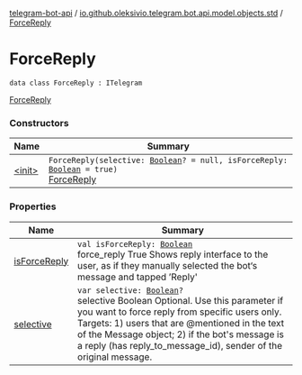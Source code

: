 [telegram-bot-api](../../index.md) / [io.github.oleksivio.telegram.bot.api.model.objects.std](../index.md) / [ForceReply](./index.md)

# ForceReply

`data class ForceReply : ITelegram`

[ForceReply](https://core.telegram.org/bots/api/#forcereply)

### Constructors

| Name | Summary |
|---|---|
| [&lt;init&gt;](-init-.md) | `ForceReply(selective: `[`Boolean`](https://kotlinlang.org/api/latest/jvm/stdlib/kotlin/-boolean/index.html)`? = null, isForceReply: `[`Boolean`](https://kotlinlang.org/api/latest/jvm/stdlib/kotlin/-boolean/index.html)` = true)`<br>[ForceReply](https://core.telegram.org/bots/api/#forcereply) |

### Properties

| Name | Summary |
|---|---|
| [isForceReply](is-force-reply.md) | `val isForceReply: `[`Boolean`](https://kotlinlang.org/api/latest/jvm/stdlib/kotlin/-boolean/index.html)<br>force_reply True Shows reply interface to the user, as if they manually selected the bot‘s message and tapped ’Reply' |
| [selective](selective.md) | `var selective: `[`Boolean`](https://kotlinlang.org/api/latest/jvm/stdlib/kotlin/-boolean/index.html)`?`<br>selective Boolean Optional. Use this parameter if you want to force reply from specific users only. Targets: 1) users that are @mentioned in the text of the Message object; 2) if the bot's message is a reply (has reply_to_message_id), sender of the original message. |
